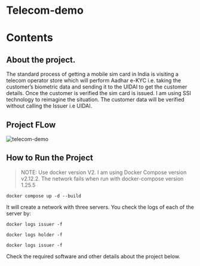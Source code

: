 # Telecom-demo


# Contents <!-- omit in toc -->

## About the project.

The standard process of getting a mobile sim card in India is visiting a telecom operator store which will perform Aadhar e-KYC i.e. taking the customer’s biometric data and sending it to the UIDAI to get the customer details. Once the customer is verified the sim card is issued. I am using SSI technology to reimagine the situation. The customer data will be verified without calling the Issuer i.e UIDAI.  


## Project FLow

![telecom-demo](https://github.com/ksanjaykumar1/telecom-demo/assets/72605368/aa8062d6-30f0-4156-a670-172838371280)

## How to Run the Project

> NOTE: Use docker version V2. I am using  Docker Compose version v2.12.2. The network fails when run with docker-compose version 1.25.5
```
docker compose up -d --build 
```
It will create a network with three servers. You check the logs of each of the server by:
```
docker logs issuer -f
```
```
docker logs holder -f
```

```
docker logs issuer -f
```

Check the required software and other details about the project below.


